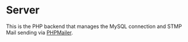 # Server
This is the PHP backend that manages the MySQL connection and STMP Mail sending via [PHPMailer](https://github.com/PHPMailer).
